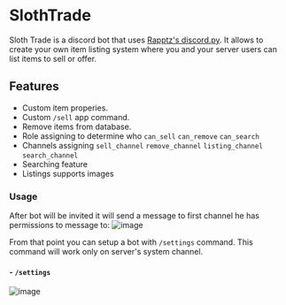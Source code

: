 # SlothTrade

Sloth Trade is a discord bot that uses [Rapptz's discord.py](https://github.com/Rapptz/discord.py). It allows to create your own item listing system where you and your server users can list items to sell or offer.

## Features

- Custom item properies. 
- Custom `/sell` app command.
- Remove items from database.
- Role assigning to determine who `can_sell` `can_remove` `can_search`
- Channels assigning `sell_channel` `remove_channel` `listing_channel` `search_channel`
- Searching feature
- Listings supports images

### Usage

After bot will be invited it will send a message to first channel he has permissions to message to:
![image](https://user-images.githubusercontent.com/106775028/236808147-8e38eef2-76c0-41cf-be93-17343c5bef5c.png)

  From that point you can setup a bot with `/settings` command. This command will work only on server's system channel.
  #### - `/settings`

  ![image](https://user-images.githubusercontent.com/106775028/236808542-fb748f51-cb97-460c-bbeb-6e07e495da93.png)

